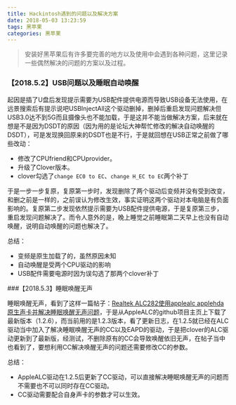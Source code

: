 ```yaml
---
title: Hackintosh遇到的问题以及解决方案
date: 2018-05-03 13:23:59
tags: 黑苹果
categories: 黑苹果
---
```

> 安装好黑苹果后有许多要完善的地方以及使用中会遇到各种问题，这里记录一些偶然解决的问题的方案以及过程。

### 【2018.5.2】USB问题以及睡眠自动唤醒

起因是插了U盘后发现提示需要为USB配件提供电源而导致USB设备无法使用，在远景搜索后有提示说吧USBInjectAll这个驱动删掉，删掉后重启发现问题解决但USB3.0达不到5G而且摄像头也不能加载，于是这并不能当做解决方案，后来就在想是不是因为DSDT的原因（因为用的是论坛大神帮忙修改的解决自动唤醒的DSDT），可是发现换回原来的DSDT也是不行，于是就回想在USB正常之前做了哪些改动：

- 修改了CPUfriend和CPUprovider。
- 升级了Clover版本。
- clover勾选了`change EC0 to EC`、`change H_EC to EC`两个补丁

于是一步一步复原，复原第一步时，发现删除了两个驱动后变频并没有受到改变，和删之前是一样的，之前误认为修改生效，事实证明这两个驱动对本电脑是有负面影响的。复原第二步发现依然提示需要为USB配件提供电源，于是复原第三步，重启发现问题解决了。而令人意外的是，晚上睡觉之前睡眠第二天早上也没有自动唤醒，说明自动唤醒的问题也解决了。

总结：

- 变频是原生加载了的，虽然原因未知
- 自动唤醒是受两个CPU驱动的影响
- USB配件需要电源时因为误勾选了那两个clover补丁

###【2018.5.3】睡眠唤醒无声

睡眠唤醒无声，看到了这样一篇帖子：[Realtek ALC282使用applealc applehda原生声卡并解决睡眠唤醒无声问题](http://bbs.pcbeta.com/forum.php?mod=viewthread&tid=1783287&highlight=%CB%AF%C3%DF%BB%BD%D0%D1%CE%DE%C9%F9)，于是从AppleALC的github项目主页上下载了最新版本（1.2.6），而当前用的是1.2.3版本，看了更新日志，在1.2.5就已经在ALC驱动当中加入了解决睡眠唤醒无声的CC以及EAPD的驱动，于是把clover的ALC驱动更新到了最新版，经测试，不删除原有的CC会导致唤醒依旧无声，在帖子当中也看到了，要想利用CC解决唤醒无声的问题还需要修改CC的参数。

总结：

- AppleALC驱动在1.2.5后更新了CC驱动，可以直接解决睡眠唤醒无声的问题而不需要也不可以同时存在CC驱动。
- CC驱动需要配合自身声卡的参数才可以生效。